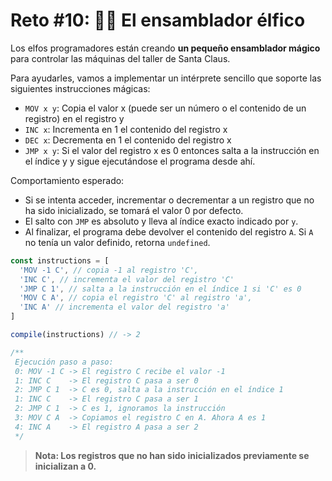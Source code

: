 # Reto #10: 👩‍💻 El ensamblador élfico

Los elfos programadores están creando **un pequeño ensamblador mágico** para controlar las máquinas del taller de Santa Claus.

Para ayudarles, vamos a implementar un intérprete sencillo que soporte las siguientes instrucciones mágicas:

+ `MOV x y`: Copia el valor x (puede ser un número o el contenido de un registro) en el registro y
+ `INC x`: Incrementa en 1 el contenido del registro x
+ `DEC x`: Decrementa en 1 el contenido del registro x
+ `JMP x y`: Si el valor del registro x es 0 entonces salta a la instrucción en el índice y y sigue ejecutándose el programa desde ahí.

Comportamiento esperado:

+ Si se intenta acceder, incrementar o decrementar a un registro que no ha sido inicializado, se tomará el valor 0 por defecto.
+ El salto con `JMP` es absoluto y lleva al índice exacto indicado por `y`.
+ Al finalizar, el programa debe devolver el contenido del registro `A`. Si `A` no tenía un valor definido, retorna `undefined`.

```ts
const instructions = [
  'MOV -1 C', // copia -1 al registro 'C',
  'INC C', // incrementa el valor del registro 'C'
  'JMP C 1', // salta a la instrucción en el índice 1 si 'C' es 0
  'MOV C A', // copia el registro 'C' al registro 'a',
  'INC A' // incrementa el valor del registro 'a'
]

compile(instructions) // -> 2

/**
 Ejecución paso a paso:
 0: MOV -1 C -> El registro C recibe el valor -1
 1: INC C    -> El registro C pasa a ser 0
 2: JMP C 1  -> C es 0, salta a la instrucción en el índice 1
 1: INC C    -> El registro C pasa a ser 1
 2: JMP C 1  -> C es 1, ignoramos la instrucción
 3: MOV C A  -> Copiamos el registro C en A. Ahora A es 1
 4: INC A    -> El registro A pasa a ser 2
 */
```

> **Nota: Los registros que no han sido inicializados previamente se inicializan a 0.**
